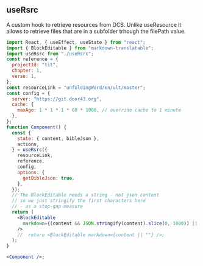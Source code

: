 ## useRsrc

A custom hook to retrieve resources from DCS. Unlike useResource it allows to retrieve files that are in a subfolder trhough the filePath value.

```jsx
import React, { useEffect, useState } from "react";
import { BlockEditable } from "markdown-translatable";
import useRsrc from "./useRsrc";
const reference = {
  projectId: "tit",
  chapter: 1,
  verse: 1,
};
const resourceLink = "unfoldingWord/en/ult/master";
const config = {
  server: "https://git.door43.org",
  cache: {
    maxAge: 1 * 1 * 1 * 60 * 1000, // override cache to 1 minute
  },
};
function Component() {
  const {
    state: { content, bibleJson },
    actions,
  } = useRsrc({
    resourceLink,
    reference,
    config,
    options: {
      getBibleJson: true,
    },
  });
  // The BlockEditable needs a string - not json content
  // so we just stringify the first characters here
  // - as a stop-gap measure
  return (
    <BlockEditable
      markdown={(content && JSON.stringify(content).slice(0, 1000)) || ""}
    />
    //  return <BlockEditable markdown={content || ""} />;
  );
}

<Component />;
```
